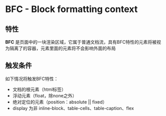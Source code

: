 <!--
 * @Author: Kaiser
 * @Date: 2020-02-14 10:27:13
 * @Last Modified by: Kaiser
 * @Last Modified time: 2021-04-12 21:55:30
 * @Description: BFC
 -->
# BFC - Block formatting context

## 特性
**BFC** 是页面中的一块渲染区域，它属于普通文档流，具有BFC特性的元素将被视为隔离了的容器，元素里面的元素将不会影响外面的布局

## 触发条件
如下情况将触发BFC特性：
* 文档的根元素（html标签）
* 浮动元素（float，除none之外）
* 绝对定位的元素（position：absolute || fixed）
* display 为非 inline-block、table-cells、table-caption、flex

